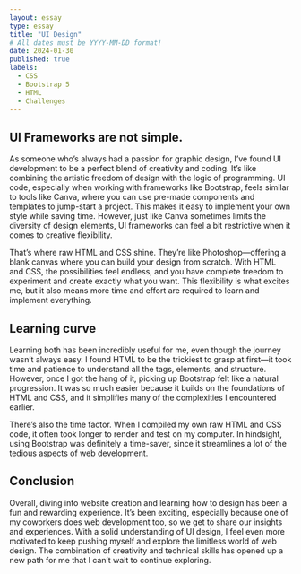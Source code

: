 ```yaml
---
layout: essay
type: essay
title: "UI Design"
# All dates must be YYYY-MM-DD format!
date: 2024-01-30
published: true
labels:
  - CSS
  - Bootstrap 5
  - HTML
  - Challenges
---
```




## UI Frameworks are not simple.

As someone who’s always had a passion for graphic design, I’ve found UI development to be a perfect blend of creativity and coding. It’s like combining the artistic freedom of design with the logic of programming. UI code, especially when working with frameworks like Bootstrap, feels similar to tools like Canva, where you can use pre-made components and templates to jump-start a project. This makes it easy to implement your own style while saving time. However, just like Canva sometimes limits the diversity of design elements, UI frameworks can feel a bit restrictive when it comes to creative flexibility.

That’s where raw HTML and CSS shine. They’re like Photoshop—offering a blank canvas where you can build your design from scratch. With HTML and CSS, the possibilities feel endless, and you have complete freedom to experiment and create exactly what you want. This flexibility is what excites me, but it also means more time and effort are required to learn and implement everything.

## Learning curve
Learning both has been incredibly useful for me, even though the journey wasn’t always easy. I found HTML to be the trickiest to grasp at first—it took time and patience to understand all the tags, elements, and structure. However, once I got the hang of it, picking up Bootstrap felt like a natural progression. It was so much easier because it builds on the foundations of HTML and CSS, and it simplifies many of the complexities I encountered earlier.

There’s also the time factor. When I compiled my own raw HTML and CSS code, it often took longer to render and test on my computer. In hindsight, using Bootstrap was definitely a time-saver, since it streamlines a lot of the tedious aspects of web development.

## Conclusion
Overall, diving into website creation and learning how to design has been a fun and rewarding experience. It’s been exciting, especially because one of my coworkers does web development too, so we get to share our insights and experiences. With a solid understanding of UI design, I feel even more motivated to keep pushing myself and explore the limitless world of web design. The combination of creativity and technical skills has opened up a new path for me that I can’t wait to continue exploring.
